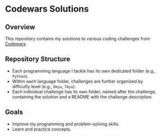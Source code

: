 # Codewars Solutions

## Overview
This repository contains my solutions to various coding challenges from [Codewars](https://www.codewars.com/). 

## Repository Structure
- Each programming language I tackle has its own dedicated folder (e.g., `Python`).
- Within each language folder, challenges are further organized by difficulty level (e.g., `8kyu`, `7kyu`).
- Each individual challenge has its own folder, named after the challenge, containing the solution and a README with the challenge description.

## Goals
- Improve my programming and problem-solving skills.
- Learn and practice concepts.